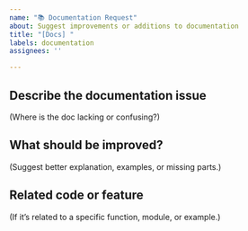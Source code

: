 ```yaml
---
name: "📚 Documentation Request"
about: Suggest improvements or additions to documentation
title: "[Docs] "
labels: documentation
assignees: ''

---
```


## Describe the documentation issue

(Where is the doc lacking or confusing?)

## What should be improved?

(Suggest better explanation, examples, or missing parts.)

## Related code or feature

(If it’s related to a specific function, module, or example.)
